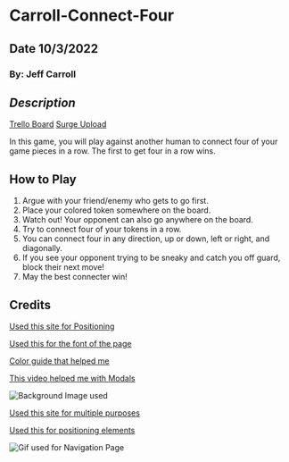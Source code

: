 # Carroll-Connect-Four

## Date 10/3/2022

### By: Jeff Carroll

## **_Description_**

[Trello Board](https://trello.com/b/JqhpRwgD/jeffs-project-board)
[Surge Upload](nutritious-expert.surge.sh)

In this game, you will play against another human to connect four of your game pieces in a row. The first to get four in a row wins.

## How to Play

1. Argue with your friend/enemy who gets to go first.
2. Place your colored token somewhere on the board.
3. Watch out! Your opponent can also go anywhere on the board.
4. Try to connect four of your tokens in a row.
5. You can connect four in any direction, up or down, left or right, and diagonally.
6. If you see your opponent trying to be sneaky and catch you off guard, block their next move!
7. May the best connecter win!

## Credits

[Used this site for Positioning](https://stackoverflow.com/questions/63541670/how-to-position-a-button-on-website-using-html-css)

[Used this for the font of the page](https://fonts.google.com/specimen/Silkscreen?query=Silk)

[Color guide that helped me](https://www.webfx.com/blog/web-design/rgba/)

[This video helped me with Modals](https://www.youtube.com/watch?v=KX0NR5HtQ1Q)

![Background Image used](https://images.unsplash.com/photo-1506968430777-bf7784a87f23?ixlib=rb-1.2.1&ixid=MnwxMjA3fDB8MHxzZWFyY2h8Mnx8d29vZCUyMHRhYmxlfGVufDB8fDB8fA%3D%3D&w=1000&q=80)

[Used this site for multiple purposes](https://www.w3schools.com/)

[Used this for positioning elements](https://www.tutorialspoint.com/css/css_positioning.htm)

![Gif used for Navigation Page](https://upload.wikimedia.org/wikipedia/commons/a/ad/Connect_Four.gif")
